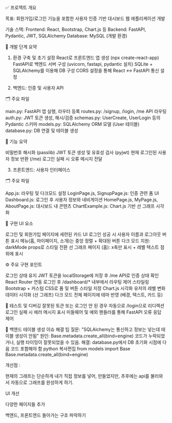 ✅ 프로젝트 개요

목표: 회원가입/로그인 기능을 포함한 사용자 인증 기반 대시보드 웹 애플리케이션 개발

기술 스택:
Frontend: React, Bootstrap, Chart.js 등
Backend: FastAPI, Pydantic, JWT, SQLAlchemy
Database: MySQL (개발 환경)



🔧 개발 단계 요약

1. 환경 구축 및 초기 설정
React로 프론트엔드 앱 생성 (npx create-react-app)
FastAPI로 백엔드 서버 구성 (uvicorn, fastapi, pydantic 설치)
SQLite + SQLAlchemy를 이용해 DB 구성
CORS 설정을 통해 React ↔ FastAPI 통신 설정



2. 백엔드: 인증 및 사용자 API
   
🗂 주요 파일

main.py: FastAPI 앱 실행, 라우터 등록
routes.py: /signup, /login, /me API 라우팅
auth.py: JWT 토큰 생성, 해시/검증
schemas.py: UserCreate, UserLogin 등의 Pydantic 스키마
models.py: SQLAlchemy ORM 모델 (User 테이블)
database.py: DB 연결 및 테이블 생성


🔐 기능 요약

비밀번호 해시화 (passlib)
JWT 토큰 생성 및 유효성 검사 (pyjwt)
현재 로그인된 사용자 정보 반환 (/me)
로그인 실패 시 오류 메시지 전달



3. 프론트엔드: 사용자 인터페이스

   
🗂 주요 파일

App.js: 라우팅 및 다크모드 설정
LoginPage.js, SignupPage.js: 인증 관련 폼 UI
Dashboard.js: 로그인 후 사용자 정보와 네비게이션
HomePage.js, MyPage.js, AboutPage.js: 대시보드 내 콘텐츠
ChartExample.js: Chart.js 기반 선 그래프 시각화

🎨 구현 UI 요소

로그인 및 회원가입 페이지에 세련된 카드 UI
로그인 성공 시 사용자 이름과 로그아웃 버튼 표시
메뉴(홈, 마이페이지, 소개)는 중앙 정렬 + 확대된 버튼
다크 모드 지원: darkMode props로 스타일 전환
선 그래프 페이지 (홈): x축만 표시 + 레벨 텍스트 점 위에 표시



⚙️ 주요 구현 포인트

로그인 상태 유지
JWT 토큰을 localStorage에 저장 후 /me API로 인증 상태 확인
React Router 연동
로그인 후 /dashboard/* 내부에서 라우팅 제어
스타일링
Bootstrap + 커스텀 CSS로 폼 및 버튼 스타일 지정
Chart.js 시각화
유저의 레벨 변화 데이터 시각화 (선 그래프)
다크 모드
전체 페이지에 테마 반영 (배경, 텍스트, 카드 등)



🧪 테스트 및 디버깅
잘못된 토큰 또는 로그인 안 된 경우 자동으로 /login으로 리디렉션
로그인 실패 시 에러 메시지 표시
미들웨어 및 예외 핸들러를 통해 FastAPI 오류 응답 제어



🧱 백엔드 테이블 생성 이슈 해결 팁
질문: "SQLAlchemy는 통신하고 정보는 넣는데 테이블 생성이 안됨"
원인: Base.metadata.create_all(bind=engine) 코드가 누락되었거나, 실행 타이밍이 잘못되었을 수 있음.
해결: database.py에서 DB 초기화 시점에 다음 코드 포함해야 함
python
복사편집
from models import Base
Base.metadata.create_all(bind=engine)






개선점 : 

 현재의 그래프는 단순하게 내가 직접 정보를 넣어, 만들었지만, 추후에는 api를 불러와서 자동으로 그래프를 완성하게 하기.

UI 개선

다양한 페이지들 추가

백엔드, 프론트엔드 돌아가는 구조 파악하기
